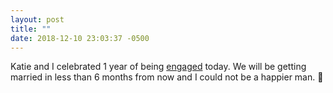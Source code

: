 ```yaml
---
layout: post
title: ""
date: 2018-12-10 23:03:37 -0500
---
```


Katie and I celebrated 1 year of being [engaged][1] today. We will be getting married in less than 6 months from now and I could not be a happier man. 🥂

[1]: /2017/12/14/engaged.html